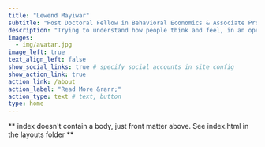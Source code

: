 ```yaml
---
title: "Lewend Mayiwar"
subtitle: "Post Doctoral Fellow in Behavioral Economics & Associate Professor in Organizational Behavior"
description: "Trying to understand how people think and feel, in an open and reproducible way."
images:
  - img/avatar.jpg
image_left: true
text_align_left: false
show_social_links: true # specify social accounts in site config
show_action_link: true
action_link: /about
action_label: "Read More &rarr;"
action_type: text # text, button
type: home
---
```


** index doesn't contain a body, just front matter above.
See index.html in the layouts folder **
